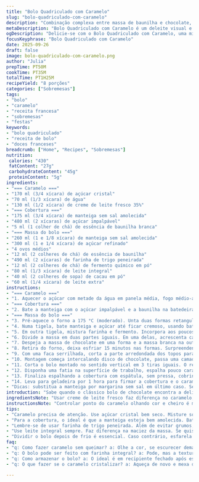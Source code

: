 ```yaml
---
title: "Bolo Quadriculado com Caramelo"
slug: "bolo-quadriculado-com-caramelo"
description: "Combinação complexa entre massa de baunilha e chocolate, intercalada com camadas generosas de caramelo e cobertura amanteigada. Texturas cremosas e crocância no paladar, técnica que exige atenção aos pontos do caramelo e ponto correto do bolo. A montagem cria o efeito quadriculado visual, surpreendendo na apresentação e sabor."
metaDescription: "Bolo Quadriculado com Caramelo é um deleite visual e saboroso. Descubra camadas de baunilha e chocolate com caramelo irresistível."
ogDescription: "Delicie-se com o Bolo Quadriculado com Caramelo, uma mistura de texturas e sabores que surpreendem na mesa."
focusKeyphrase: "Bolo Quadriculado com Caramelo"
date: 2025-09-26
draft: false
image: bolo-quadriculado-com-caramelo.png
author: "Julia"
prepTime: PT50M
cookTime: PT35M
totalTime: PT1H25M
recipeYield: "8 porções"
categories: ["Sobremesas"]
tags:
- "bolo"
- "caramelo"
- "receita francesa"
- "sobremesas"
- "festas"
keywords:
- "bolo quadriculado"
- "receita de bolo"
- "doces franceses"
breadcrumb: ["Home", "Recipes", "Sobremesas"]
nutrition: 
 calories: "430"
 fatContent: "27g"
 carbohydrateContent: "45g"
 proteinContent: "5g"
ingredients:
- "=== Caramelo ==="
- "170 ml (3/4 xícara) de açúcar cristal"
- "70 ml (1/3 xícara) de água"
- "130 ml (1/2 xícara) de creme de leite fresco 35%"
- "=== Cobertura ==="
- "175 ml (3/4 xícara) de manteiga sem sal amolecida"
- "480 ml (2 xícaras) de açúcar impalpável"
- "5 ml (1 colher de chá) de essência de baunilha branca"
- "=== Massa do bolo ==="
- "260 ml (1 e 1/8 xícara) de manteiga sem sal amolecida"
- "300 ml (1 e 1/4 xícara) de açúcar refinado"
- "4 ovos médios"
- "12 ml (2 colheres de chá) de essência de baunilha"
- "490 ml (2 xícaras) de farinha de trigo peneirada"
- "12 ml (2 colheres de chá) de fermento químico em pó"
- "80 ml (1/3 xícara) de leite integral"
- "40 ml (2 colheres de sopa) de cacau em pó"
- "60 ml (1/4 xícara) de leite extra"
instructions:
- "=== Caramelo ==="
- "1. Aquecer o açúcar com metade da água em panela média, fogo médio-alto, sem mexer no início. Observa as bolhas começarem loucas, aroma adocicado se formando — sinal que está caramelizando. Quando tingir de âmbar claro, remove do fogo e adiciona o restante da água e o creme de leite frio, cuidado com vapor e respingos. Volta ao fogo brando por 2 min até homogenizar. Esfria em temperatura ambiente."
- "=== Cobertura ==="
- "2. Bate a manteiga com o açúcar impalpável e a baunilha na batedeira até textura clara e cremosa. Reserva coberta, para não ressecar."
- "=== Massa do bolo ==="
- "3. Pré-aquece o forno a 175 °C (moderado). Unta duas formas retangulares (23x13 cm) com manteiga e farinha ou papel manteiga."
- "4. Numa tigela, bate manteiga e açúcar até ficar cremoso, usando batedeira em velocidade média. Junta ovos um a um, batendo bem após cada adição. Adiciona essência de baunilha."
- "5. Em outra tigela, mistura farinha e fermento. Incorpora aos poucos na massa, intercalando com leite, misturando delicadamente com espátula para não perder leveza."
- "6. Divide a massa em duas partes iguais. Em uma delas, acrescenta cacau peneirado e o leite extra. Mistura suavemente, só para incorporar e ficar homogêneo."
- "7. Despeja a massa de chocolate em uma forma e a massa branca na outra. Leva para assar no centro do forno por cerca de 28 a 33 minutos. Faz o teste do palito: se sair limpo, está bom. Caso contrário, deixa mais alguns minutos, mas cuidado pra não secar demais."
- "8. Retira do forno, deixa esfriar 15 minutos nas formas. Surpreendente a textura úmida, cheiro de cacau e baunilha intenso. Desenforma e deixa sobre grade para esfriar completamente."
- "9. Com uma faca serrilhada, corta a parte arredondada dos topos para nivelar os bolos. Depois, corta cada bolo ao meio horizontalmente, criando 4 discos no total."
- "10. Montagem começa intercalando disco de chocolate, passa uma camada fina de caramelo para ajudar a colar. Em cima, disco de baunilha com mais caramelo. Repetir até terminar os 4 discos. Alinha lateralmente e, com a faca, corrige as bordas para manter forma."
- "11. Corta o bolo montado no sentido vertical em 3 tiras iguais. O resultado são 3 fatias mostrando quadriculado: quadrados alternando chocolate e baunilha."
- "12. Disponha uma fatia na superfície de trabalho, espalha pouco caramelo. Coloca outra fatia por cima, porém alternando as cores pra continuar o efeito quadriculado perfeito, e outra camada de caramelo. Repete para a última fatia. Presiona levemente para garantir aderência."
- "13. Finaliza espalhando a cobertura com espátula, sem pressa, cobrindo todo o bolo. Pode separar uma parte da cobertura e tingir com corante alimentar para dar cor pastel — como roxo, verde ou pêssego — e criar efeito visual bonito na lateral."
- "14. Leva para geladeira por 1 hora para firmar a cobertura e o caramelo. Melhor servido em temperatura ambiente pra caramelo ficar cremoso e cobertura macia."
- "Dicas: substitua a manteiga por margarina sem sal em último caso. Se o caramelo cristalizar, volte a aquecer delicadamente e mexa suavemente para desfazer. Misture o cacau com o leite extra para evitar grumos na massa. Cuidado para não bater excessivamente a massa depois da farinha para não endurecer o bolo. O visual quadriculado precisa de discrição no corte, faca pequena e movimento firme."
introduction: "Sabe quando o clássico bolo de chocolate encontra a delicadeza da baunilha? Imagina isso intercalado em camadas, com a surpresa do caramelo espalhado entre elas e uma cobertura que abraça cada mordida. O bolo quadriculado não é só visual; é desafio com técnica e olhar apurado pra textura, ponto do caramelo e equilíbrio de sabores. Diferente das receitas que vi antes, aprendi que o segredo está na paciência dos cortes e montagem. Cada etapa alerta o paladar antes do forno mostrar a cor ideal. O bolo une a rusticidade do caramelizado com a doçura elegante da cobertura, numa harmonia que não se esquece fácil."
ingredientsNote: "Usar creme de leite fresco faz diferença no caramelo, traz cremosidade que o de caixinha não alcança. Atenção ao tipo de leite – integral mantém a massa macia, desnatado resseca. Peneirar cacau evita grumos que detonam o visual do bolo. Pode trocar o cacau por chocolate em pó, mas ajuste a quantidade para não amargar. Esfarelar manteiga congelada nunca: tem que estar bem mole, já presentei bolos secos por erro aí. O açúcar é o tradicional refinado, mas pode usar açúcar demerara no caramelo para sabor mais complexo. Base vegana não funciona aqui sem adaptar emulsionantes e fermento."
instructionsNote: "Controlar ponto do caramelo olhando cor e cheiro é mais eficaz que só o tempo. Se escurecer demais vira amargo, claro demais fica aguado. Na cobertura, bater até textura espessa evita escorrer na hora da montagem. Temperatura do forno interfere no crescimento; conhecer seu forno e ajustar meia hora é bom. Cortar o bolo depois de frio evita esfarelar. Para montar, caramelo deve estar frio, mas maleável pra colar camadas, senão escorrega tudo. Espátula pequena ajuda na aplicação da cobertura, especialmente nas bordas, que devem ser simétricas para impacto visual. A ideia do bolo é causar surpresa na mesa, então cuide das cores e cortes com cuidado."
tips:
- "Caramelo precisa de atenção. Use açúcar cristal bem seco. Misture só com água no começo. Quando começar a borbulhar você sente o cheiro doce. Quando escurecer, adicione creme de leite. Facilita mais esta parte. Cuidado com vapor."
- "Para a cobertura, o ideal é que a manteiga esteja bem amolecida. Bater por tempo suficiente para ficar leve. Açúcar impalpável é o que melhor funciona. Pode fazer sem problemas. Reserve coberto para não ressecar, é essencial."
- "Lembre-se de usar farinha de trigo peneirada. Além de evitar grumos, garante leveza. A mistura com o fermento deve ser delicada. Se não, pode endurecer o bolo. Depois de acrescentar a farinha, não bata demais. Esse é o ponto que você quer evitar."
- "Use leite integral sempre. Faz diferença na maciez da massa. Se quiser, pode substituir por um leite vegetal, mas atenção, a textura muda. Use cacau puro para um sabor forte. Se usar chocolate em pó, diminua a quantidade para não amargar."
- "Dividir o bolo depois de frio é essencial. Caso contrário, esfarela todo. E na montagem, caramelo deve estar maleável, mas não quente demais. Senão escorrega. A espátula ideal é pequena. Isso ajuda nas bordas, que devem ficar simétricas e bonitas."
faq:
- "q: Como fazer caramelo sem queimar? a: Olhe a cor, se escurecer demais vai amargar. O cheiro também ajuda. Aplique o creme frio com calma e tenha cuidado com vapor."
- "q: O bolo pode ser feito com farinha integral? a: Pode, mas a textura muda. E verifique o tempo de forno. Muitas vezes precisa ajustar o tempo para não secar."
- "q: Como armazenar o bolo? a: O ideal é em recipiente fechado após esfriar. Pode também congelar, mas fatias são melhores. Isso evita umidade e ressecamento."
- "q: O que fazer se o caramelo cristalizar? a: Aqueça de novo e mexa devagar. É melhor assim. Se necessário, acrescente um pouquinho de água se estiver muito rígido."

---
```

